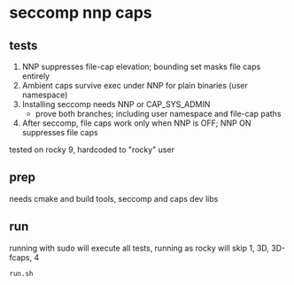 seccomp nnp caps
===

## tests 

1. NNP suppresses file-cap elevation; bounding set masks file caps entirely
2. Ambient caps survive exec under NNP for plain binaries (user namespace)
3. Installing seccomp needs NNP or CAP_SYS_ADMIN
    - prove both branches; including user namespace and file-cap paths
4. After seccomp, file caps work only when NNP is OFF; NNP ON suppresses file caps

tested on rocky 9, hardcoded to "rocky" user

## prep

needs cmake and build tools, seccomp and caps dev libs

## run

running with sudo will execute all tests, running as rocky will skip 1, 3D, 3D-fcaps, 4

`run.sh`
